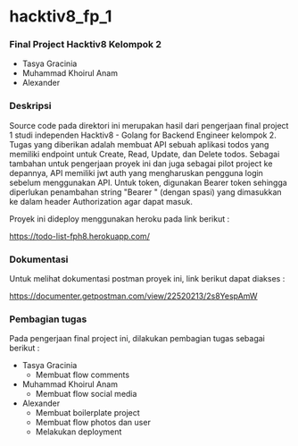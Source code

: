 # hacktiv8_fp_1

### Final Project Hacktiv8 Kelompok 2
- Tasya Gracinia
- Muhammad Khoirul Anam
- Alexander

### Deskripsi
Source code pada direktori ini merupakan hasil dari pengerjaan final project 1 studi independen Hacktiv8 - Golang for Backend Engineer kelompok 2. Tugas yang diberikan adalah membuat API sebuah aplikasi todos yang memiliki endpoint untuk Create, Read, Update, dan Delete todos. Sebagai tambahan untuk pengerjaan proyek ini dan juga sebagai pilot project ke depannya, API memiliki jwt auth yang mengharuskan pengguna login sebelum menggunakan API.
Untuk token, digunakan Bearer token sehingga diperlukan penambahan string "Bearer " (dengan spasi) yang dimasukkan ke dalam header Authorization agar dapat masuk.

Proyek ini dideploy menggunakan heroku pada link berikut :

https://todo-list-fph8.herokuapp.com/

### Dokumentasi
Untuk melihat dokumentasi postman proyek ini, link berikut dapat diakses :

https://documenter.getpostman.com/view/22520213/2s8YespAmW

### Pembagian tugas
Pada pengerjaan final project ini, dilakukan pembagian tugas sebagai berikut :

- Tasya Gracinia
    - Membuat flow comments
- Muhammad Khoirul Anam
    - Membuat flow social media
- Alexander
    - Membuat boilerplate project
    - Membuat flow photos dan user
    - Melakukan deployment

